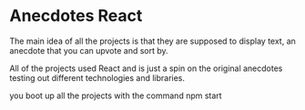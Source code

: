 # Anecdotes React 
The main idea of all the projects is that they are supposed to display text, an anecdote that you can upvote and sort by.

All of the projects used React and is just a spin on the original anecdotes testing out different technologies and libraries.

you boot up all the projects with the command npm start
